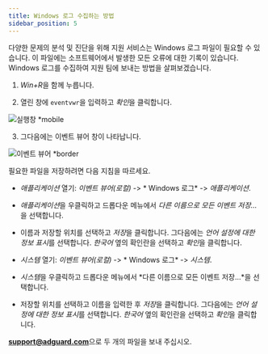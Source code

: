 ```yaml
---
title: Windows 로그 수집하는 방법
sidebar_position: 5
---
```


다양한 문제의 분석 및 진단을 위해 지원 서비스는 Windows 로그 파일이 필요할 수 있습니다. 이 파일에는 소프트웨어에서 발생한 모든 오류에 대한 기록이 있습니다. Windows 로그를 수집하여 지원 팀에 보내는 방법을 살펴보겠습니다.

1. *Win+R*을 함께 누릅니다.

2. 열린 창에 `eventvwr`을 입력하고 *확인*을 클릭합니다.

![실행창 *mobile](https://cdn.adtidy.org/public/Adguard/kb/newscreenshots/En/eng_event_logs_1.png)

3. 그다음에는 이벤트 뷰어 창이 나타납니다.

![이벤트 뷰어 *border](https://cdn.adtidy.org/public/Adguard/kb/newscreenshots/En/eng_event_logs_2.png)

필요한 파일을 저장하려면 다음 지침을 따르세요.

- *애플리케이션* 열기: *이벤트 뷰어(로컬)* -> * Windows 로그* -> *애플리케이션*.

- *애플리케이션*을 우클릭하고 드롭다운 메뉴에서 *다른 이름으로 모든 이벤트 저장…* 을 선택합니다.

- 이름과 저장할 위치를 선택하고 *저장*을 클릭합니다. 그다음에는 *언어 설정에 대한 정보 표시*를 선택합니다. *한국어* 옆의 확인란을 선택하고 *확인*을 클릭합니다.

- *시스템* 열기: *이벤트 뷰어(로컬)* -> * Windows 로그* -> *시스템*.

- *시스템*을 우클릭하고 드롭다운 메뉴에서 *다른 이름으로 모든 이벤트 저장…*을 선택합니다.

- 저장할 위치를 선택하고 이름을 입력한 후 *저장*을 클릭합니다. 그다음에는 *언어 설정에 대한 정보 표시*를 선택합니다. *한국어* 옆의 확인란을 선택하고 *확인*을 클릭합니다.

**support@adguard.com**으로 두 개의 파일을 보내 주십시오.
